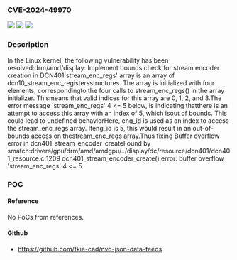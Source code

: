 ### [CVE-2024-49970](https://cve.mitre.org/cgi-bin/cvename.cgi?name=CVE-2024-49970)
![](https://img.shields.io/static/v1?label=Product&message=Linux&color=blue)
![](https://img.shields.io/static/v1?label=Version&message=1da177e4c3f4%3C%20b219b46ad42d%20&color=brighgreen)
![](https://img.shields.io/static/v1?label=Vulnerability&message=n%2Fa&color=brighgreen)

### Description

In the Linux kernel, the following vulnerability has been resolved:drm/amd/display: Implement bounds check for stream encoder creation in DCN401'stream_enc_regs' array is an array of dcn10_stream_enc_registersstructures. The array is initialized with four elements, correspondingto the four calls to stream_enc_regs() in the array initializer. Thismeans that valid indices for this array are 0, 1, 2, and 3.The error message 'stream_enc_regs' 4 <= 5 below, is indicating thatthere is an attempt to access this array with an index of 5, which isout of bounds. This could lead to undefined behaviorHere, eng_id is used as an index to access the stream_enc_regs array. Ifeng_id is 5, this would result in an out-of-bounds access on thestream_enc_regs array.Thus fixing Buffer overflow error in dcn401_stream_encoder_createFound by smatch:drivers/gpu/drm/amd/amdgpu/../display/dc/resource/dcn401/dcn401_resource.c:1209 dcn401_stream_encoder_create() error: buffer overflow 'stream_enc_regs' 4 <= 5

### POC

#### Reference
No PoCs from references.

#### Github
- https://github.com/fkie-cad/nvd-json-data-feeds

